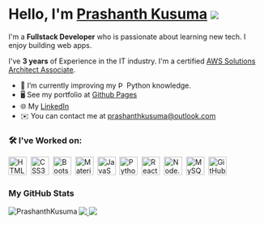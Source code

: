 # Hello, I'm [Prashanth Kusuma](https://prashanthkusuma.github.io/) ![](https://user-images.githubusercontent.com/18350557/176309783-0785949b-9127-417c-8b55-ab5a4333674e.gif)

I'm a **Fullstack Developer** who is passionate about learning new tech. I enjoy building web apps.

I've **3 years** of Experience in the IT industry. I'm a certified [AWS Solutions Architect Associate](https://www.credly.com/badges/504bcf74-aa16-4b2c-bd64-a2859d030bd9/linked_in?t=s51fbi).

- 🌱 I’m currently improving my <img src="https://raw.githubusercontent.com/danielcranney/profileme-dev/main/public/icons/skills/python-colored.svg" width="13" height="13" alt="Python" /> Python knowledge.
- 🖥️ See my portfolio at [Github Pages](https://prashanthkusuma.github.io/)
- 🌐 My [LinkedIn](https://www.linkedin.com/in/prashanth-kusuma)
- ✉️ You can contact me at [prashanthkusuma@outlook.com](mailto:prashanthkusuma@outlook.com)

### 🛠️ I've Worked on:

<p align="left">
  <img src="https://raw.githubusercontent.com/danielcranney/readme-generator/main/public/icons/skills/html5-colored.svg" width="36" height="36" alt="HTML5" />&nbsp;
  <img src="https://raw.githubusercontent.com/danielcranney/readme-generator/main/public/icons/skills/css3-colored.svg" width="36" height="36" alt="CSS3" />&nbsp;
  <img src="https://raw.githubusercontent.com/danielcranney/readme-generator/main/public/icons/skills/bootstrap-colored.svg" width="36" height="36" alt="Bootstrap" />&nbsp;
  <img src="https://raw.githubusercontent.com/danielcranney/profileme-dev/main/public/icons/skills/materialui-colored.svg" width="36" height="36" alt="Material UI" />&nbsp;
  <img src="https://raw.githubusercontent.com/danielcranney/readme-generator/main/public/icons/skills/javascript-colored.svg" width="36" height="36" alt="JavaScript" />&nbsp;
  <img src="https://raw.githubusercontent.com/danielcranney/profileme-dev/main/public/icons/skills/python-colored.svg" width="36" height="36" alt="Python" />&nbsp;
  <img src="https://raw.githubusercontent.com/danielcranney/readme-generator/main/public/icons/skills/react-colored.svg" width="36" height="36" alt="ReactJS" />&nbsp;
  <img src="https://raw.githubusercontent.com/danielcranney/readme-generator/main/public/icons/skills/nodejs-colored.svg" width="36" height="36" alt="Node.js" />&nbsp;
  <img src="https://raw.githubusercontent.com/danielcranney/readme-generator/main/public/icons/skills/mysql-colored.svg" width="36" height="36" alt="MySQL" />&nbsp;
  <img src="https://raw.githubusercontent.com/danielcranney/profileme-dev/main/public/icons/socials/github.svg" width="36" height="36" alt="GitHub"/>
</p>

### My GitHub Stats
<a href="http://www.github.com/PrashanthKusuma">
  <p><img align="left" src="https://github-readme-stats.vercel.app/api/top-langs?username=PrashanthKusuma&show_icons=true&locale=en&layout=compact" alt="PrashanthKusuma" /></p>
</a>
<a href="http://www.github.com/PrashanthKusuma">
  <img src="https://github-readme-stats.vercel.app/api?username=PrashanthKusuma" />
</a>
<a href="http://www.github.com/PrashanthKusuma">
  <img src="https://github-readme-streak-stats.herokuapp.com/?user=PrashanthKusuma" />
</a>

